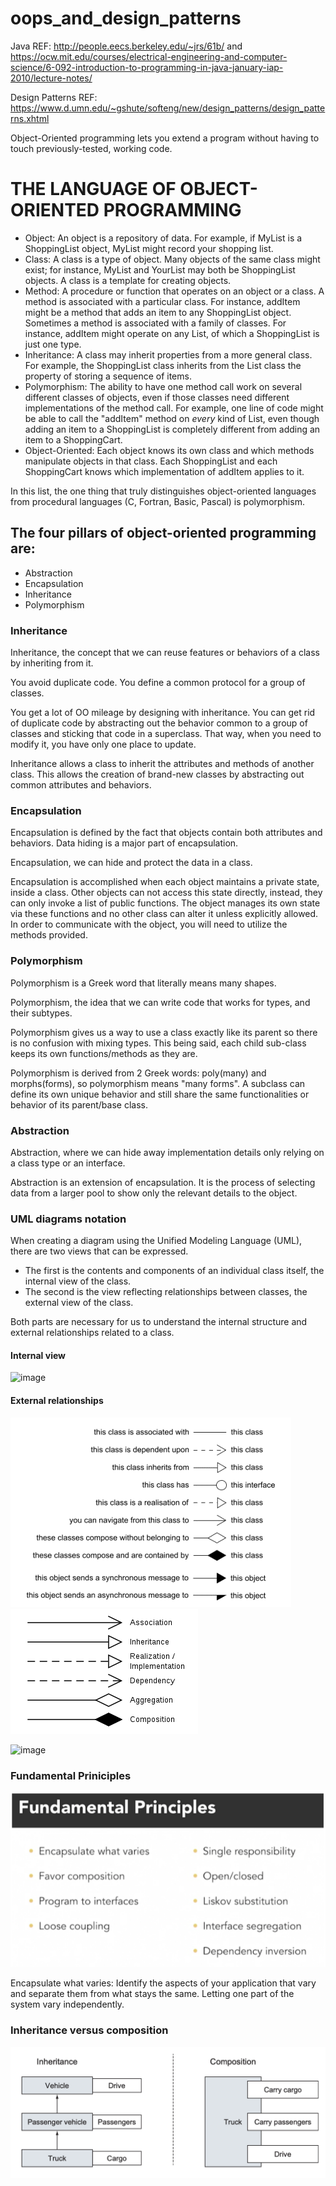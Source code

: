 # oops_and_design_patterns

Java REF: http://people.eecs.berkeley.edu/~jrs/61b/ and https://ocw.mit.edu/courses/electrical-engineering-and-computer-science/6-092-introduction-to-programming-in-java-january-iap-2010/lecture-notes/

Design Patterns REF: https://www.d.umn.edu/~gshute/softeng/new/design_patterns/design_patterns.xhtml

Object-Oriented programming lets you extend a program without having to touch previously-tested, working code.

THE LANGUAGE OF OBJECT-ORIENTED PROGRAMMING
===========================================
* Object: An object is a repository of data. For example, if MyList is a
 ShoppingList object, MyList might record your shopping list.
* Class: A class is a type of object. Many objects of the same class might exist; 
  for instance, MyList and YourList may both be ShoppingList objects. 
  A class is a template for creating objects. 
* Method: A procedure or function that operates on an object or a class.
 A method is associated with a particular class. For instance, addItem might
 be a method that adds an item to any ShoppingList object. Sometimes a method
 is associated with a family of classes. For instance, addItem might operate
 on any List, of which a ShoppingList is just one type.
* Inheritance: A class may inherit properties from a more general class. For
 example, the ShoppingList class inherits from the List class the property of
 storing a sequence of items.
* Polymorphism: The ability to have one method call work on several different
 classes of objects, even if those classes need different implementations of
 the method call. For example, one line of code might be able to call the
 "addItem" method on _every_ kind of List, even though adding an item to a
 ShoppingList is completely different from adding an item to a ShoppingCart.
* Object-Oriented: Each object knows its own class and which methods manipulate
 objects in that class. Each ShoppingList and each ShoppingCart knows which
 implementation of addItem applies to it.

In this list, the one thing that truly distinguishes object-oriented languages
from procedural languages (C, Fortran, Basic, Pascal) is polymorphism.

## The four pillars of object-oriented programming are:

* Abstraction
* Encapsulation
* Inheritance
* Polymorphism

### Inheritance
Inheritance, the concept that we can reuse features or behaviors of a class by inheriting from it. 

You avoid duplicate code. You define a common protocol for a group of classes.

You get a lot of OO mileage by designing with inheritance. You can get rid of duplicate
code by abstracting out the behavior common to a group of classes and sticking that code
in a superclass. That way, when you need to modify it, you have only one place to update.

Inheritance allows a class to inherit the attributes and methods of another class. This
allows the creation of brand-new classes by abstracting out common attributes and behaviors.

### Encapsulation
Encapsulation is defined by the fact that objects contain both attributes and behaviors. Data hiding is a major part of encapsulation.

Encapsulation, we can hide and protect the data in a class. 

Encapsulation is accomplished when each object maintains a private state, inside a class. Other objects can not access this state directly, instead, they can only invoke a list of public functions. The object manages its own state via these functions and no other class can alter it unless explicitly allowed. In order to communicate with the object, you will need to utilize the methods provided. 

### Polymorphism
Polymorphism is a Greek word that literally means many shapes.

Polymorphism, the idea that we can write code that works for types, and their subtypes.

Polymorphism gives us a way to use a class exactly like its parent so there is no confusion with mixing types. This being said, each child sub-class keeps its own functions/methods as they are.

Polymorphism is derived from 2 Greek words: poly(many) and morphs(forms), so polymorphism means "many forms". A subclass can define its own unique behavior and still share the same functionalities or behavior of its parent/base class.

### Abstraction
Abstraction, where we can hide away implementation details only relying on a class type or an interface.

Abstraction is an extension of encapsulation. It is the process of selecting data from a larger pool to show only the relevant details to the object. 

### UML diagrams notation

When creating a diagram using the Unified Modeling Language (UML), there are two views that
can be expressed. 
* The first is the contents and components of an individual class itself, the
internal view of the class.
* The second is the view reflecting relationships between classes, the
external view of the class.

Both parts are necessary for us to understand the internal structure
and external relationships related to a class.

#### Internal view
![image](https://github.com/remidinishanth/oops_and_design_patterns/assets/19663316/a6b99809-8bdb-476b-82e7-0a51a9887d87)

#### External relationships
![](images/uml_diagrams_notation.png)
![](images/Uml_classes.png)

<img width="875" alt="image" src="https://github.com/remidinishanth/oops_and_design_patterns/assets/19663316/fed863da-8236-41fe-afc5-df6e51db4fdf">


### Fundamental Priniciples

![](images/fundamental_priniciples.png)

Encapsulate what varies: Identify the aspects of your application that vary and separate them from what stays the same. Letting one part of the system vary independently.

### Inheritance versus composition
![](images/inhertitance_vs_composition.png)
